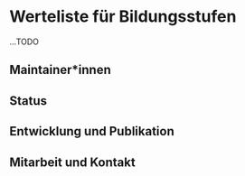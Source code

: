 # Werteliste für Bildungsstufen

...TODO


## Maintainer\*innen


## Status


## Entwicklung und Publikation


## Mitarbeit und Kontakt
